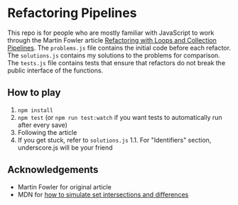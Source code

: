 # Refactoring Pipelines

This repo is for people who are mostly familiar with JavaScript to work through the Martin Fowler article [Refactoring with Loops and Collection Pipelines](https://martinfowler.com/articles/refactoring-pipelines.html). The `problems.js` file contains the initial code before each refactor. The `solutions.js` contains my solutions to the problems for comparison. The `tests.js` file contains tests that ensure that refactors do not break the public interface of the functions.

## How to play
1. `npm install`
1. `npm test` (or `npm run test:watch` if you want tests to automatically run after every save)
1. Following the article
1. If you get stuck, refer to `solutions.js`
1.1. For "Identifiers" section, underscore.js will be your friend

## Acknowledgements
* Martin Fowler for original article
* MDN for [how to simulate set intersections and differences](https://developer.mozilla.org/en-US/docs/Web/JavaScript/Reference/Global_Objects/Set#Iterating_Sets)
